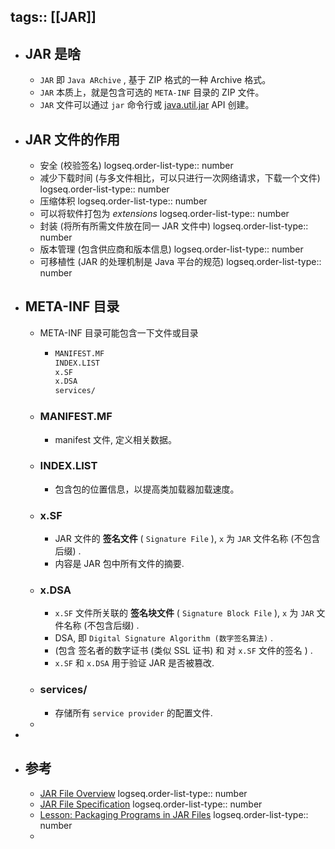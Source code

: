 tags:: [[JAR]]
---

- ## JAR 是啥
	- `JAR` 即 `Java ARchive` , 基于 ZIP 格式的一种 Archive 格式。
	- `JAR` 本质上，就是包含可选的 `META-INF` 目录的 ZIP 文件。
	- `JAR` 文件可以通过 `jar` 命令行或 [java.util.jar](https://docs.oracle.com/javase/8/docs/api/java/util/jar/package-summary.html) API 创建。
- ## JAR 文件的作用
	- 安全 (校验签名)
	  logseq.order-list-type:: number
	- 减少下载时间 (与多文件相比，可以只进行一次网络请求，下载一个文件)
	  logseq.order-list-type:: number
	- 压缩体积
	  logseq.order-list-type:: number
	- 可以将软件打包为 *extensions* 
	  logseq.order-list-type:: number
	- 封装 (将所有所需文件放在同一 JAR 文件中)
	  logseq.order-list-type:: number
	- 版本管理 (包含供应商和版本信息)
	  logseq.order-list-type:: number
	- 可移植性 (JAR 的处理机制是 Java 平台的规范)
	  logseq.order-list-type:: number
- ## META-INF 目录
	- META-INF 目录可能包含一下文件或目录
		- ``` sh
		  MANIFEST.MF
		  INDEX.LIST
		  x.SF
		  x.DSA
		  services/
		  ```
	- ### MANIFEST.MF
		- manifest 文件, 定义相关数据。
	- ### INDEX.LIST
		- 包含包的位置信息，以提高类加载器加载速度。
	- ### x.SF
		- JAR 文件的 **签名文件** ( `Signature File` ), `x` 为 `JAR` 文件名称 (不包含后缀) .
		- 内容是 JAR 包中所有文件的摘要.
	- ### x.DSA
		- `x.SF` 文件所关联的 **签名块文件** ( `Signature Block File` ), `x` 为 `JAR` 文件名称 (不包含后缀) .
		- DSA, 即 `Digital Signature Algorithm (数字签名算法)` .
		- (包含 签名者的数字证书 (类似 SSL 证书) 和 对 `x.SF` 文件的签名 ) .
		- `x.SF` 和 `x.DSA` 用于验证 JAR 是否被篡改.
	- ### services/
		- 存储所有 `service provider` 的配置文件.
	-
-
- ## 参考
	- [JAR File Overview](https://docs.oracle.com/javase/8/docs/technotes/guides/jar/jarGuide.html)
	  logseq.order-list-type:: number
	- [JAR File Specification](https://docs.oracle.com/javase/8/docs/technotes/guides/jar/jar.html)
	  logseq.order-list-type:: number
	- [Lesson: Packaging Programs in JAR Files](https://docs.oracle.com/javase/tutorial/deployment/jar/)
	  logseq.order-list-type:: number
	-